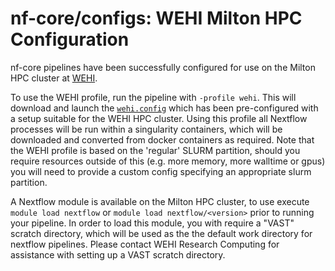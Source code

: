 # nf-core/configs: WEHI Milton HPC Configuration

nf-core pipelines have been successfully configured for use on the Milton HPC cluster at [WEHI](https://www.wehi.edu.au/).

To use the WEHI profile, run the pipeline with `-profile wehi`. This will download and launch the [`wehi.config`](../conf/wehi.config) which has been pre-configured
with a setup suitable for the WEHI HPC cluster. Using this profile all Nextflow processes will be run within a singularity containers, which will be downloaded and converted from docker containers as required. Note that the WEHI profile is based on the 'regular' SLURM partition, should you require resources outside of this (e.g. more memory, more walltime or gpus) you will need to provide a custom config specifying an appropriate slurm partition.

A Nextflow module is available on the Milton HPC cluster, to use execute `module load nextflow` or `module load nextflow/<version>` prior to running your pipeline. In order to load this module, you with require a "VAST" scratch directory, which will be used as the the default work directory for nextflow pipelines. Please contact WEHI Research Computing for assistance with setting up a VAST scratch directory.

